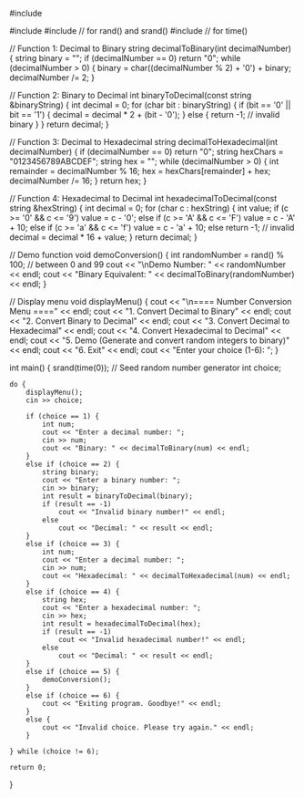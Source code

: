 #include <iostream>

#include <bitset>
#include <cstdlib>   // for rand() and srand()
#include <ctime>     // for time()



// Function 1: Decimal to Binary
string decimalToBinary(int decimalNumber) {
    string binary = "";
    if (decimalNumber == 0) return "0";
    while (decimalNumber > 0) {
        binary = char((decimalNumber % 2) + '0') + binary;
        decimalNumber /= 2;
    }
  

// Function 2: Binary to Decimal
int binaryToDecimal(const string &binaryString) {
    int decimal = 0;
    for (char bit : binaryString) {
        if (bit == '0' || bit == '1') {
            decimal = decimal * 2 + (bit - '0');
        } else {
            return -1; // invalid binary
        }
    }
    return decimal;
}

// Function 3: Decimal to Hexadecimal
string decimalToHexadecimal(int decimalNumber) {
    if (decimalNumber == 0) return "0";
    string hexChars = "0123456789ABCDEF";
    string hex = "";
    while (decimalNumber > 0) {
        int remainder = decimalNumber % 16;
        hex = hexChars[remainder] + hex;
        decimalNumber /= 16;
    }
    return hex;
}

// Function 4: Hexadecimal to Decimal
int hexadecimalToDecimal(const string &hexString) {
    int decimal = 0;
    for (char c : hexString) {
        int value;
        if (c >= '0' && c <= '9') value = c - '0';
        else if (c >= 'A' && c <= 'F') value = c - 'A' + 10;
        else if (c >= 'a' && c <= 'f') value = c - 'a' + 10;
        else return -1; // invalid
        decimal = decimal * 16 + value;
    }
    return decimal;
}

// Demo function
void demoConversion() {
    int randomNumber = rand() % 100;  // between 0 and 99
    cout << "\nDemo Number: " << randomNumber << endl;
    cout << "Binary Equivalent: " << decimalToBinary(randomNumber) << endl;
}

// Display menu
void displayMenu() {
    cout << "\n==== Number Conversion Menu ====" << endl;
    cout << "1. Convert Decimal to Binary" << endl;
    cout << "2. Convert Binary to Decimal" << endl;
    cout << "3. Convert Decimal to Hexadecimal" << endl;
    cout << "4. Convert Hexadecimal to Decimal" << endl;
    cout << "5. Demo (Generate and convert random integers to binary)" << endl;
    cout << "6. Exit" << endl;
    cout << "Enter your choice (1-6): ";
}

int main() {
    srand(time(0)); // Seed random number generator
    int choice;

    do {
        displayMenu();
        cin >> choice;

        if (choice == 1) {
            int num;
            cout << "Enter a decimal number: ";
            cin >> num;
            cout << "Binary: " << decimalToBinary(num) << endl;
        }
        else if (choice == 2) {
            string binary;
            cout << "Enter a binary number: ";
            cin >> binary;
            int result = binaryToDecimal(binary);
            if (result == -1)
                cout << "Invalid binary number!" << endl;
            else
                cout << "Decimal: " << result << endl;
        }
        else if (choice == 3) {
            int num;
            cout << "Enter a decimal number: ";
            cin >> num;
            cout << "Hexadecimal: " << decimalToHexadecimal(num) << endl;
        }
        else if (choice == 4) {
            string hex;
            cout << "Enter a hexadecimal number: ";
            cin >> hex;
            int result = hexadecimalToDecimal(hex);
            if (result == -1)
                cout << "Invalid hexadecimal number!" << endl;
            else
                cout << "Decimal: " << result << endl;
        }
        else if (choice == 5) {
            demoConversion();
        }
        else if (choice == 6) {
            cout << "Exiting program. Goodbye!" << endl;
        }
        else {
            cout << "Invalid choice. Please try again." << endl;
        }

    } while (choice != 6);

    return 0;
}

